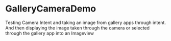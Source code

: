 # GalleryCameraDemo
Testing Camera Intent and taking an image from gallery apps through intent. </br>
And then displaying the image taken through the camera or selected through the gallery app into an Imageview
